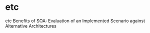 # etc
etc
Benefits of SOA: Evaluation of an Implemented Scenario against Alternative Architectures 
